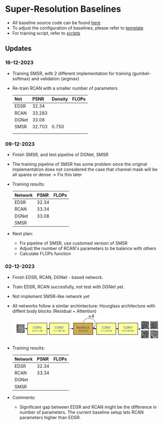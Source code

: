 # Super-Resolution Baselines

- All baseline source code can be found [here](./model/baselines/)
- To adjust the configuration of baselines, please refer to [template](./template/train_baseline.py)
- For training script, refer to [scripts](./scripts/)

## Updates

### 16-12-2023
- Training SMSR, with 2 different implementation for training (gumbel-softmax) and validation (argmax)
- Re-train RCAN with a smaller number of parameters

    | Net   | PSNR   | Density | FLOPs |
    |-------|--------|---------|-------|
    | EDSR  | 32.34  |         |       |
    | RCAN  | 33.283 |         |       |
    | DGNet | 33.08  |         |       |
    | SMSR  | 32.703 | 0.750   |       |
    |       |        |         |       |
    |       |        |         |       |


### 09-12-2023
- Finish SMSR, and test pipeline of DGNet, SMSR
- The training pipeline of SMSR has some problem since the original implementation does not considered the case that channel mask will be all spares or dense -> Fix this later
- Training results:

    | **Network** | **PSNR** | **FLOPs** |
    |-------------|----------|-----------|
    | EDSR        | 32.34    |           |
    | RCAN        | 33.34    |           |
    | DGNet       | 33.08    |           |
    | SMSR        |          |           |

- Next plan:
    - Fix pipeline of SMSR, use customed version of SMSR
    - Adjust the number of RCAN's parameters to be balance with others
    - Calculate FLOPs function
    
### 02-12-2023
- Finish EDSR, RCAN, DGNet - based network.
- Train EDSR, RCAN succesfully, not test with DGNet yet.
- Not implement SMSR-like network yet
- All networks follow a similar archintecture: Hourglass architecture with diffent body blocks (Residual + Attention)
![Hourglas](./assets/hourglass.png) 
- Training results:

    | **Network** | **PSNR** | **FLOPs** |
    |-------------|----------|-----------|
    | EDSR        | 32.34    |           |
    | RCAN        | 33.34    |           |
    | DGNet       |          |           |
    | SMSR        |          |           |


- Comments: 
    - Significant gap between EDSR and RCAN might be the difference in number of parameters. The current baseline setup lets RCAN parameters higher than EDSR.

